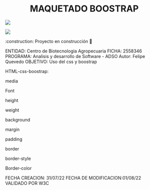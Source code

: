 <h1 align="center">MAQUETADO BOOSTRAP</h1>
 <p align="left">
   <img src="https://img.shields.io/badge/STATUS-EN%20DESAROLLO-green">
   </p>
   <p>
   <img src="https://img.shields.io/badge/CONTENIDO-BOOSTRAP-BLUE">
   </p>
   :construction: Proyecto en construcción 🚧
<P>ENTIDAD: Centro de Biotecnologia Agropecuaria FICHA: 2558346 PROGRAMA: Analisis y desarrollo de Software - ADSO Autor: Felipe Quevedo OBJETIVO: Uso del css y boostrap</P>
<P>HTML-css-boostrap:</P>
<P>media</P>
<P>Font</P>
<P>height</P>
<P>weight</P>
<P>background</P>
<P>margin</P>
<P>padding</P>
<P>border</P>
<P>border-style</P>
<P>Border-color</P>
<P>FECHA CREACION: 31/07/22 FECHA DE MODIFICACION:01/08/22 VALIDADO POR W3C</P>
